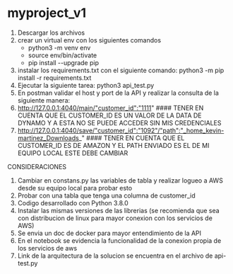 # myproject_v1

1. Descargar los archivos
2. crear un virtual env con los siguientes comandos
    - python3 -m venv env
    - source env/bin/activate
    - pip install --upgrade pip
3. instalar los requirements.txt con el siguiente comando: python3 -m pip install -r requirements.txt
4. Ejecutar la siguiente tarea: python3 api_test.py
5. En postman validar el host y port de la API y realizar la consulta de la siguiente manera:
6. http://127.0.0.1:4040/main/"customer_id":"1111" #### TENER EN CUENTA QUE EL CUSTOMER_ID ES UN VALOR DE LA DATA DE DYNAMO Y A ESTA NO SE PUEDE ACCEDER SIN MIS CREDENCIALES
7. http://127.0.0.1:4040/save/"customer_id":"1092"/"path":"_home_kevin-martinez_Downloads_" #### TENER EN CUENTA QUE EL CUSTOMER_ID ES DE AMAZON Y EL PATH ENVIADO ES EL DE MI EQUIPO LOCAL ESTE DEBE CAMBIAR

CONSIDERACIONES
1. Cambiar en constans.py las variables de tabla y realizar logueo a AWS desde su equipo local para probar esto
2. Probar con una tabla que tenga una columna de customer_id
3. Codigo desarrollado con Python 3.8.0
4. Instalar las mismas versiones de las librerias (se recomienda que sea con distribucion de linux para mayor conexion con los servicios de AWS)
5. Se envia un doc de docker para mayor entendimiento de la API
6. En el notebook se evidencia la funcionalidad de la conexion propia de los servicios de aws
7. Link de la arquitectura de la solucion se encuentra en el archivo de api-test.py
